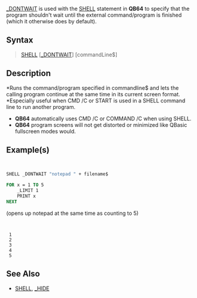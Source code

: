 [_DONTWAIT](_DONTWAIT) is used with the [SHELL](SHELL) statement in **QB64** to specify that the program shouldn't wait until the external command/program is finished (which it otherwise does by default).


## Syntax

>  [SHELL](SHELL) [[_DONTWAIT](_DONTWAIT)] [commandLine$]


## Description

*Runs the command/program specified in commandline$ and lets the calling program continue at the same time in its current screen format.
*Especially useful when CMD /C or START is used in a SHELL command line to run another program. 
* **QB64** automatically uses CMD /C or COMMAND /C when using SHELL. 
* **QB64** program screens will not get distorted or minimized like QBasic fullscreen modes would.


## Example(s)


```vb


SHELL _DONTWAIT "notepad " + filename$

FOR x = 1 TO 5
    _LIMIT 1
    PRINT x
NEXT


```
(opens up notepad at the same time as counting to 5)

```text


 1
 2
 3
 4
 5

```



## See Also

* [SHELL](SHELL), [_HIDE](_HIDE)




